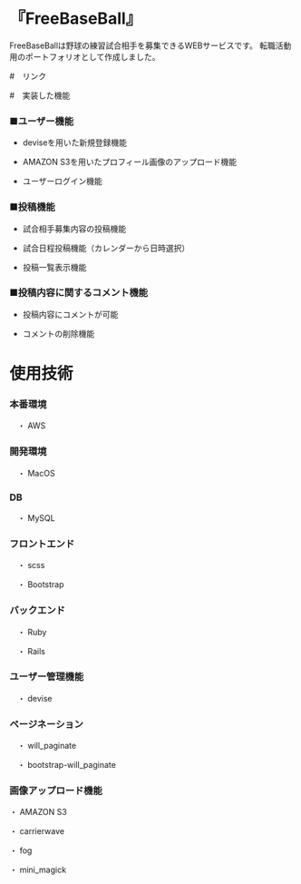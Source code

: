 # 『FreeBaseBall』

FreeBaseBallは野球の練習試合相手を募集できるWEBサービスです。
転職活動用のポートフォリオとして作成しました。


#　リンク



#　実装した機能


### ■ユーザー機能

* deviseを用いた新規登録機能

* AMAZON S3を用いたプロフィール画像のアップロード機能

* ユーザーログイン機能


### ■投稿機能

* 試合相手募集内容の投稿機能

* 試合日程投稿機能（カレンダーから日時選択）

* 投稿一覧表示機能


### ■投稿内容に関するコメント機能


* 投稿内容にコメントが可能

* コメントの削除機能




# 使用技術


### 本番環境

　・ AWS

### 開発環境

　・ MacOS


### DB

　・ MySQL

### フロントエンド

　・ scss

　・ Bootstrap

### バックエンド

　・ Ruby

　・ Rails

### ユーザー管理機能

　・ devise


### ページネーション

　・ will_paginate

　・ bootstrap-will_paginate


### 画像アップロード機能

  ・ AMAZON S3

  ・ carrierwave

  ・ fog

  ・ mini_magick
